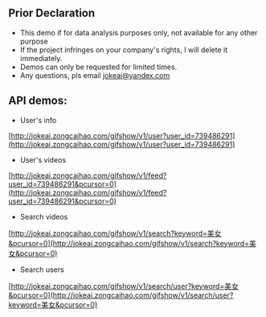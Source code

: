 ## Prior Declaration

+ This demo if for data analysis purposes only, not available for any other purpose
+ If the project infringes on your company's rights, I will delete it immediately.
+ Demos can only be requested for limited times.  
+ Any questions, pls email jokeai@yandex.com


## API demos:
+ User's info

[http://jokeai.zongcaihao.com/gifshow/v1/user?user_id=739486291](http://jokeai.zongcaihao.com/gifshow/v1/user?user_id=739486291)

+ User's videos

[http://jokeai.zongcaihao.com/gifshow/v1/feed?user_id=739486291&pcursor=0](http://jokeai.zongcaihao.com/gifshow/v1/feed?user_id=739486291&pcursor=0)

+ Search videos

[http://jokeai.zongcaihao.com/gifshow/v1/search?keyword=美女&pcursor=0](http://jokeai.zongcaihao.com/gifshow/v1/search?keyword=美女&pcursor=0)

+ Search users

[http://jokeai.zongcaihao.com/gifshow/v1/search/user?keyword=美女&pcursor=0](http://jokeai.zongcaihao.com/gifshow/v1/search/user?keyword=美女&pcursor=0)


